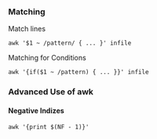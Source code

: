 ### Matching

Match lines

    awk '$1 ~ /pattern/ { ... }' infile

Matching for Conditions

    awk '{if($1 ~ /pattern) { ... }}' infile

### Advanced Use of awk

#### Negative Indizes

    awk '{print $(NF - 1)}'